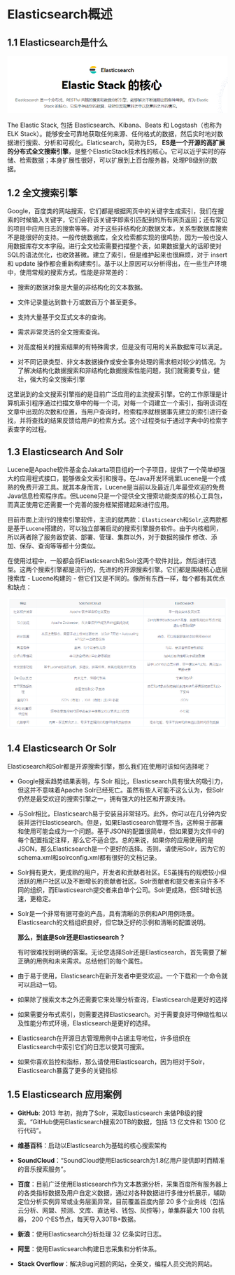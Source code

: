 # Elasticsearch概述

## 1.1 Elasticsearch是什么

![image-20220418155200490](images/image-20220418155200490.png)

The Elastic Stack, 包括 Elasticsearch、Kibana、Beats 和 Logstash（也称为 ELK Stack）。能够安全可靠地获取任何来源、任何格式的数据，然后实时地对数据进行搜索、分析和可视化。Elaticsearch，简称为ES， **ES是一个开源的高扩展的分布式全文搜索引擎**，是整个ElasticStack技术栈的核心。它可以近乎实时的存储、检索数据；本身扩展性很好，可以扩展到上百台服务器，处理PB级别的数据。

## 1.2 全文搜索引擎

Google，百度类的网站搜索，它们都是根据网页中的关键字生成索引，我们在搜索的时候输入关键字，它们会将该关键字即索引匹配到的所有网页返回；还有常见的项目中应用日志的搜索等等。对于这些非结构化的数据文本，关系型数据库搜索不是能很好的支持。一般传统数据库，全文检索都实现的很鸡肋，因为一般也没人用数据库存文本字段。进行全文检索需要扫描整个表，如果数据量大的话即使对SQL的语法优化，也收效甚微。建立了索引，但是维护起来也很麻烦，对于 insert 和 update 操作都会重新构建索引。基于以上原因可以分析得出，在一些生产环境中，使用常规的搜索方式，性能是非常差的：

- 搜索的数据对象是大量的非结构化的文本数据。

- 文件记录量达到数十万或数百万个甚至更多。

- 支持大量基于交互式文本的查询。

- 需求非常灵活的全文搜索查询。

- 对高度相关的搜索结果的有特殊需求，但是没有可用的关系数据库可以满足。

- 对不同记录类型、非文本数据操作或安全事务处理的需求相对较少的情况。为了解决结构化数据搜索和非结构化数据搜索性能问题，我们就需要专业，健壮，强大的全文搜索引擎

这里说到的全文搜索引擎指的是目前广泛应用的主流搜索引擎。它的工作原理是计算机索引程序通过扫描文章中的每一个词，对每一个词建立一个索引，指明该词在文章中出现的次数和位置，当用户查询时，检索程序就根据事先建立的索引进行查找，并将查找的结果反馈给用户的检索方式。这个过程类似于通过字典中的检索字表查字的过程。

## 1.3 Elasticsearch And Solr

Lucene是Apache软件基金会Jakarta项目组的一个子项目，提供了一个简单却强大的应用程式接口，能够做全文索引和搜寻。在Java开发环境里Lucene是一个成熟的免费开源工具。就其本身而言，Lucene是当前以及最近几年最受欢迎的免费Java信息检索程序库。但Lucene只是一个提供全文搜索功能类库的核心工具包，而真正使用它还需要一个完善的服务框架搭建起来进行应用。

目前市面上流行的搜索引擎软件，主流的就两款：`Elasticsearch`和`Solr`,这两款都是基于`Lucene`搭建的，可以独立部署启动的搜索引擎服务软件。由于内核相同，所以两者除了服务器安装、部署、管理、集群以外，对于数据的操作 修改、添加、保存、查询等等都十分类似。

在使用过程中，一般都会将Elasticsearch和Solr这两个软件对比，然后进行选型。这两个搜索引擎都是流行的，先进的的开源搜索引擎。它们都是围绕核心底层搜索库 - Lucene构建的 - 但它们又是不同的。像所有东西一样，每个都有其优点和缺点：

![image-20220418155437114](images/image-20220418155437114.png)

## 1.4 Elasticsearch Or Solr

Elasticsearch和Solr都是开源搜索引擎，那么我们在使用时该如何选择呢？

- Google搜索趋势结果表明，与 Solr 相比，Elasticsearch具有很大的吸引力，但这并不意味着Apache Solr已经死亡。虽然有些人可能不这么认为，但Solr仍然是最受欢迎的搜索引擎之一，拥有强大的社区和开源支持。
- 与Solr相比，Elasticsearch易于安装且非常轻巧。此外，你可以在几分钟内安装并运行Elasticsearch。但是，如果Elasticsearch管理不当，这种易于部署和使用可能会成为一个问题。基于JSON的配置很简单，但如果要为文件中的每个配置指定注释，那么它不适合您。总的来说，如果你的应用使用的是JSON，那么Elasticsearch是一个更好的选择。否则，请使用Solr，因为它的schema.xml和solrconfig.xml都有很好的文档记录。

- Solr拥有更大，更成熟的用户，开发者和贡献者社区。ES虽拥有的规模较小但活跃的用户社区以及不断增长的贡献者社区。Solr贡献者和提交者来自许多不同的组织，而Elasticsearch提交者来自单个公司。Solr更成熟，但ES增长迅速，更稳定。

- Solr是一个非常有据可查的产品，具有清晰的示例和API用例场景。 Elasticsearch的文档组织良好，但它缺乏好的示例和清晰的配置说明。

  **那么，到底是Solr还是Elasticsearch？**

  有时很难找到明确的答案。无论您选择Solr还是Elasticsearch，首先需要了解正确的用例和未来需求。总结他们的每个属性。

- 由于易于使用，Elasticsearch在新开发者中更受欢迎。一个下载和一个命令就可以启动一切。
- 如果除了搜索文本之外还需要它来处理分析查询，Elasticsearch是更好的选择
- 如果需要分布式索引，则需要选择Elasticsearch。对于需要良好可伸缩性和以及性能分布式环境，Elasticsearch是更好的选择。

- Elasticsearch在开源日志管理用例中占据主导地位，许多组织在Elasticsearch中索引它们的日志以使其可搜索。
- 如果你喜欢监控和指标，那么请使用Elasticsearch，因为相对于Solr，Elasticsearch暴露了更多的关键指标



## 1.5 Elasticsearch 应用案例

- **GitHub**: 2013 年初，抛弃了Solr，采取Elasticsearch 来做PB级的搜索。“GitHub使用Elasticsearch搜索20TB的数据，包括 13 亿文件和 1300 亿行代码”。

- **维基百科**：启动以Elasticsearch为基础的核心搜索架构

- **SoundCloud**：“SoundCloud使用Elasticsearch为1.8亿用户提供即时而精准的音乐搜索服务”。

- **百度**：目前广泛使用Elasticsearch作为文本数据分析，采集百度所有服务器上的各类指标数据及用户自定义数据，通过对各种数据进行多维分析展示，辅助定位分析实例异常或业务层面异常。目前覆盖百度内部 20 多个业务线（包括云分析、网盟、预测、文库、直达号、钱包、风控等），单集群最大 100 台机器， 200 个ES节点，每天导入30TB+数据。

- **新浪**：使用Elasticsearch分析处理 32 亿条实时日志。

- **阿里**：使用Elasticsearch构建日志采集和分析体系。

- **Stack Overflow**：解决Bug问题的网站，全英文，编程人员交流的网站。